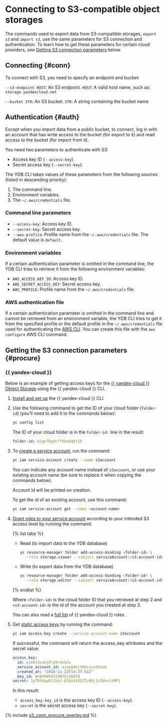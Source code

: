 # Connecting to S3-compatible object storages

The commands used to export data from S3-compatible storages, `export s3` and `import s3`, use the same parameters for S3 connection and authentication. To learn how to get these parameters for certain cloud providers, see [Getting S3 connection parameters](#procure) below.

## Connecting {#conn}

To connect with S3, you need to specify an endpoint and bucket:

`--s3-endpoint HOST`: An S3 endpoint. `HOST`: A valid host name, such as: `storage.yandexcloud.net`

`--bucket STR`: An S3 bucket. `STR`: A string containing the bucket name

## Authentication {#auth}

Except when you import data from a public bucket, to connect, log in with an account that has write access to the bucket (for export to it) and read access to the bucket (for import from it).

You need two parameters to authenticate with S3:

- Access key ID (`--access-key`).
- Secret access key (`--secret-key`).

The YDB CLI takes values of these parameters from the following sources (listed in descending priority):

1. The command line.
2. Environment variables.
3. The `~/.aws/credentials` file.

### Command line parameters

* `--access-key`: Access key ID.
* `--secret-key`: Secret access key.
* `--aws-profile`: Profile name from the `~/.aws/credentials` file. The default value is `default`.

### Environment variables

If a certain authentication parameter is omitted in the command line, the YDB CLI tries to retrieve it from the following environment variables:

* `AWS_ACCESS_KEY_ID`: Access key ID.
* `AWS_SECRET_ACCESS_KEY`: Secret access key.
* `AWS_PROFILE`: Profile name from the `~/.aws/credentials` file.

### AWS authentication file

If a certain authentication parameter is omitted in the command line and cannot be retrieved from an environment variable, the YDB CLI tries to get it from the specified profile or the default profile in the `~/.aws/credentials` file used for authenticating the [AWS CLI](https://aws.amazon.com/ru/cli/). You can create this file with the `aws configure` AWS CLI command.

## Getting the S3 connection parameters {#procure}

### {{ yandex-cloud }}

Below is an example of getting access keys for the [{{ yandex-cloud }} Object Storage](https://yandex.cloud/docs/storage/) using the {{ yandex-cloud }} CLI.

1. [Install and set up](https://yandex.cloud/docs/cli/quickstart) the {{ yandex-cloud }} CLI.

2. Use the following command to get the ID of your cloud folder (`folder-id`) (you'll need to add it to the commands below):

   ```bash
   yc config list
   ```

   The ID of your cloud folder is in the `folder-id:` line in the result:

   ```yaml
   folder-id: b2ge70qdcff4bo9q6t19
   ```

3. To [create a service account](https://yandex.cloud/docs/iam/operations/sa/create), run the command:

   ```bash
   yc iam service-account create --name s3account
   ```

   You can indicate any account name instead of `s3account`, or use your existing account name (be sure to replace it when copying the commands below).

   Account id will be printed on creation.

   To get the id of an existing account, use this command:

   ```bash
   yc iam service-account get --name <account-name>
   ```

4. [Grant roles to your service account](https://yandex.cloud/docs/iam/operations/sa/assign-role-for-sa) according to your intended S3 access level by running the command:

   {% list tabs %}

   - Read (to import data to the YDB database)

      ```bash
      yc resource-manager folder add-access-binding <folder-id> \
        --role storage.viewer --subject serviceAccount:<s3-account-id>
      ```

   - Write (to export data from the YDB database)

      ```bash
      yc resource-manager folder add-access-binding <folder-id> \
        --role storage.editor --subject serviceAccount:<s3-account-id>
      ```

   {% endlist %}

   Where `<folder-id>` is the cloud folder ID that you retrieved at step 2 and `<s3-account-id>` is the id of the account you created at step 3.

   You can also read a [full list](https://yandex.cloud/docs/iam/concepts/access-control/roles#object-storage) of {{ yandex-cloud }} roles.

5. Get [static access keys](https://yandex.cloud/docs/iam/operations/sa/create-access-key) by running the command:

   ```bash
   yc iam access-key create --service-account-name s3account
   ```

   If successful, the command will return the access_key attributes and the secret value:

   ```yaml
   access_key:
     id: aje6t3vsbj8lp9r4vk2u
     service_account_id: ajepg0mjt06siuj65usm
     created_at: "2018-11-22T14:37:51Z"
     key_id: 0n8X6WY6S24N7OjXQ0YQ
   secret: JyTRFdqw8t1kh2-OJNz4JX5ZTz9Dj1rI9hxtzMP1
   ```

   In this result:

   - `access_key.key_id` is the access key ID (`--access-key`).
   - `secret` is the secret access key (`--secret-key`).

{% include [s3_conn_procure_overlay.md](s3_conn_procure_overlay.md) %}
